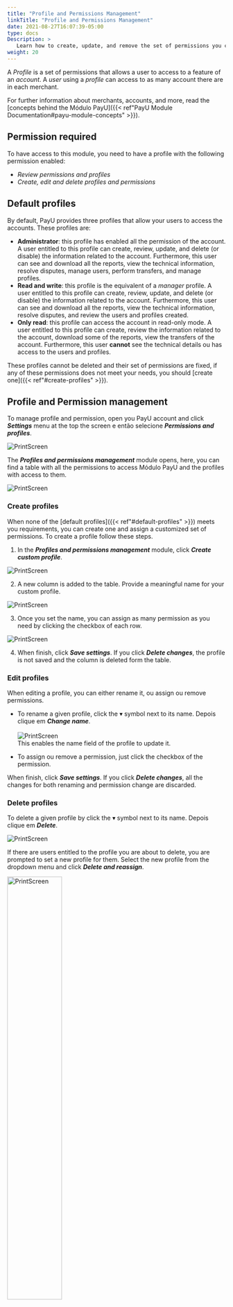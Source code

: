 ```yaml
---
title: "Profile and Permissions Management"
linkTitle: "Profile and Permissions Management"
date: 2021-08-27T16:07:39-05:00
type: docs
Description: >
   Learn how to create, update, and remove the set of permissions you can assign to your users.
weight: 20
---
```


A _Profile_ is a set of permissions that allows a user to access to a feature of an _account_. A _user_ using a _profile_ can access to as many account there are in each merchant.

For further information about merchants, accounts, and more, read the [concepts behind the Módulo PayU]({{< ref"PayU Module Documentation#payu-module-concepts" >}}).

## Permission required
To have access to this module, you need to have a profile with the following permission enabled:

* _Review permissions and profiles_
* _Create, edit and delete profiles and permissions_

## Default profiles
By default, PayU provides three profiles that allow your users to access the accounts. These profiles are:

* **Administrator**: this profile has enabled all the permission of the account. A user entitled to this profile can create, review, update, and delete (or disable) the information related to the account. Furthermore, this user can see and download all the reports, view the technical information, resolve disputes, manage users, perform transfers, and manage profiles. 
* **Read and write**: this profile is the equivalent of a _manager_ profile. A user entitled to this profile can create, review, update, and delete (or disable) the information related to the account. Furthermore, this user can see and download all the reports, view the technical information, resolve disputes, and review the users and profiles created.
* **Only read**: this profile can access the account in read-only mode. A user entitled to this profile can create, review the information related to the account, download some of the reports, view the transfers of the account. Furthermore, this user **cannot** see the technical details ou has access to the users and profiles.

These profiles cannot be deleted and their set of permissions are fixed, if any of these permissions does not meet your needs, you should [create one]({{< ref"#create-profiles" >}}).

## Profile and Permission management
To manage profile and permission, open you PayU account and click _**Settings**_ menu at the top the screen e então selecione _**Permissions and profiles**_.

![PrintScreen](/assets/Profiles/Profiles_01.png)

The _**Profiles and permissions management**_ module opens, here, you can find a table with all the permissions to access Módulo PayU and the profiles with access to them.

![PrintScreen](/assets/Profiles/Profiles_02.png)
 
### Create profiles
When none of the [default profiles]({{< ref"#default-profiles" >}}) meets you requirements, you can create one and assign a customized set of permissions. To create a profile follow these steps.

1. In the _**Profiles and permissions management**_ module, click _**Create custom profile**_.

![PrintScreen](/assets/Profiles/Profiles_03.png)

2. A new column is added to the table. Provide a meaningful name for your custom profile.

![PrintScreen](/assets/Profiles/Profiles_04.png)

3. Once you set the name, you can assign as many permission as you need by clicking the checkbox of each row.

![PrintScreen](/assets/Profiles/Profiles_05.png)

4. When finish, click _**Save settings**_. If you click _**Delete changes**_, the profile is not saved and the column is deleted form the table.

### Edit profiles
When editing a profile, you can either rename it, ou assign ou remove permissions.

* To rename a given profile, click the ▾ symbol next to its name. Depois clique em _**Change name**_.<br><br>![PrintScreen](/assets/Profiles/Profiles_06.png)<br>This enables the name field of the profile to update it.

* To assign ou remove a permission, just click the checkbox of the permission.

When finish, click _**Save settings**_. If you click _**Delete changes**_, all the changes for both renaming and permission change are discarded.

### Delete profiles
To delete a given profile by click the ▾ symbol next to its name. Depois clique em _**Delete**_.

![PrintScreen](/assets/Profiles/Profiles_07.png)

If there are users entitled to the profile you are about to delete, you are prompted to set a new profile for them. Select the new profile from the dropdown menu and click _**Delete and reassign**_.

<img src="/assets/Profiles/Profiles_08.png" alt="PrintScreen" width="50%"/><br>

As soon as you delete the profile, its column is removed from the table and no user will be able to have this profile.
